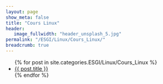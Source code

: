 ```yaml
---
layout: page
show_meta: false
title: "Cours Linux"
header:
   image_fullwidth: "header_unsplash_5.jpg"
permalink: "/ESGI/Linux/Cours_Linux/"
breadcrumb: true
---
```

<ul>
    {% for post in site.categories.ESGI/Linux/Cours_Linux %}
    <li><a href="{{ site.url }}{{ post.url }}">{{ post.title }}</a></li>
    {% endfor %}
</ul>
